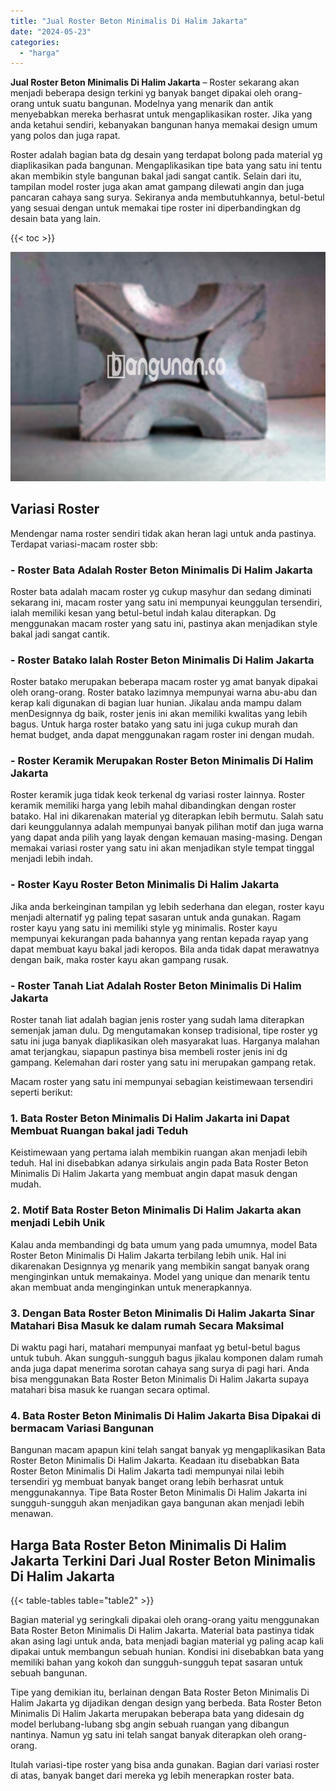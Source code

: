 ```yaml
---
title: "Jual Roster Beton Minimalis Di Halim Jakarta"
date: "2024-05-23"
categories: 
  - "harga"
---
```


**Jual Roster Beton Minimalis Di Halim Jakarta** – Roster sekarang akan menjadi beberapa design terkini yg banyak banget dipakai oleh orang-orang untuk suatu bangunan. Modelnya yang menarik dan antik menyebabkan mereka berhasrat untuk mengaplikasikan roster. Jika yang anda ketahui sendiri, kebanyakan bangunan hanya memakai design umum yang polos dan juga rapat.

Roster adalah bagian bata dg desain yang terdapat bolong pada material yg diaplikasikan pada bangunan. Mengaplikasikan tipe bata yang satu ini tentu akan membikin style bangunan bakal jadi sangat cantik. Selain dari itu, tampilan model roster juga akan amat gampang dilewati angin dan juga pancaran cahaya sang surya. Sekiranya anda membutuhkannya, betul-betul yang sesuai dengan untuk memakai tipe roster ini diperbandingkan dg desain bata yang lain.

{{< toc >}}

![Jual Roster Beton Minimalis Di Halim Jakarta](/images/bata-roster-minimalis-15.png)

## Variasi Roster

Mendengar nama roster sendiri tidak akan heran lagi untuk anda pastinya. Terdapat variasi-macam roster sbb:

### \- Roster Bata Adalah Roster Beton Minimalis Di Halim Jakarta

Roster bata adalah macam roster yg cukup masyhur dan sedang diminati sekarang ini, macam roster yang satu ini mempunyai keunggulan tersendiri, ialah memiliki kesan yang betul-betul indah kalau diterapkan. Dg menggunakan macam roster yang satu ini, pastinya akan menjadikan style bakal jadi sangat cantik.

### \- Roster Batako Ialah Roster Beton Minimalis Di Halim Jakarta

Roster batako merupakan beberapa macam roster yg amat banyak dipakai oleh orang-orang. Roster batako lazimnya mempunyai warna abu-abu dan kerap kali digunakan di bagian luar hunian. Jikalau anda mampu dalam menDesignnya dg baik, roster jenis ini akan memiliki kwalitas yang lebih bagus. Untuk harga roster batako yang satu ini juga cukup murah dan hemat budget, anda dapat menggunakan ragam roster ini dengan mudah.

### \- Roster Keramik Merupakan Roster Beton Minimalis Di Halim Jakarta

Roster keramik juga tidak keok terkenal dg variasi roster lainnya. Roster keramik memiliki harga yang lebih mahal dibandingkan dengan roster batako. Hal ini dikarenakan material yg diterapkan lebih bermutu. Salah satu dari keunggulannya adalah mempunyai banyak pilihan motif dan juga warna yang dapat anda pilih yang layak dengan kemauan masing-masing. Dengan memakai variasi roster yang satu ini akan menjadikan style tempat tinggal menjadi lebih indah.

### \- Roster Kayu Roster Beton Minimalis Di Halim Jakarta

Jika anda berkeinginan tampilan yg lebih sederhana dan elegan, roster kayu menjadi alternatif yg paling tepat sasaran untuk anda gunakan. Ragam roster kayu yang satu ini memiliki style yg minimalis. Roster kayu mempunyai kekurangan pada bahannya yang rentan kepada rayap yang dapat membuat kayu bakal jadi keropos. Bila anda tidak dapat merawatnya dengan baik, maka roster kayu akan gampang rusak.

### \- Roster Tanah Liat Adalah Roster Beton Minimalis Di Halim Jakarta

Roster tanah liat adalah bagian jenis roster yang sudah lama diterapkan semenjak jaman dulu. Dg mengutamakan konsep tradisional, tipe roster yg satu ini juga banyak diaplikasikan oleh masyarakat luas. Harganya malahan amat terjangkau, siapapun pastinya bisa membeli roster jenis ini dg gampang. Kelemahan dari roster yang satu ini merupakan gampang retak.

Macam roster yang satu ini mempunyai sebagian keistimewaan tersendiri seperti berikut:

### 1\. Bata Roster Beton Minimalis Di Halim Jakarta ini Dapat Membuat Ruangan bakal jadi Teduh

Keistimewaan yang pertama ialah membikin ruangan akan menjadi lebih teduh. Hal ini disebabkan adanya sirkulais angin pada Bata Roster Beton Minimalis Di Halim Jakarta yang membuat angin dapat masuk dengan mudah.

### 2\. Motif Bata Roster Beton Minimalis Di Halim Jakarta akan menjadi Lebih Unik

Kalau anda membandingi dg bata umum yang pada umumnya, model Bata Roster Beton Minimalis Di Halim Jakarta terbilang lebih unik. Hal ini dikarenakan Designnya yg menarik yang membikin sangat banyak orang menginginkan untuk memakainya. Model yang unique dan menarik tentu akan membuat anda menginginkan untuk menerapkannya.

### 3\. Dengan Bata Roster Beton Minimalis Di Halim Jakarta Sinar Matahari Bisa Masuk ke dalam rumah Secara Maksimal

Di waktu pagi hari, matahari mempunyai manfaat yg betul-betul bagus untuk tubuh. Akan sungguh-sungguh bagus jikalau komponen dalam rumah anda juga dapat menerima sorotan cahaya sang surya di pagi hari. Anda bisa menggunakan Bata Roster Beton Minimalis Di Halim Jakarta supaya matahari bisa masuk ke ruangan secara optimal.

### 4\. Bata Roster Beton Minimalis Di Halim Jakarta Bisa Dipakai di bermacam Variasi Bangunan

Bangunan macam apapun kini telah sangat banyak yg mengaplikasikan Bata Roster Beton Minimalis Di Halim Jakarta. Keadaan itu disebabkan Bata Roster Beton Minimalis Di Halim Jakarta tadi mempunyai nilai lebih tersendiri yg membuat banyak banget orang lebih berhasrat untuk menggunakannya. Tipe Bata Roster Beton Minimalis Di Halim Jakarta ini sungguh-sungguh akan menjadikan gaya bangunan akan menjadi lebih menawan.

## Harga Bata Roster Beton Minimalis Di Halim Jakarta Terkini Dari Jual Roster Beton Minimalis Di Halim Jakarta

{{< table-tables table="table2" >}}

Bagian material yg seringkali dipakai oleh orang-orang yaitu menggunakan Bata Roster Beton Minimalis Di Halim Jakarta. Material bata pastinya tidak akan asing lagi untuk anda, bata menjadi bagian material yg paling acap kali dipakai untuk membangun sebuah hunian. Kondisi ini disebabkan bata yang memiliki bahan yang kokoh dan sungguh-sungguh tepat sasaran untuk sebuah bangunan.

Tipe yang demikian itu, berlainan dengan Bata Roster Beton Minimalis Di Halim Jakarta yg dijadikan dengan design yang berbeda. Bata Roster Beton Minimalis Di Halim Jakarta merupakan beberapa bata yang didesain dg model berlubang-lubang sbg angin sebuah ruangan yang dibangun nantinya. Namun yg satu ini telah sangat banyak diterapkan oleh orang-orang.

Itulah variasi-tipe roster yang bisa anda gunakan. Bagian dari variasi roster di atas, banyak banget dari mereka yg lebih menerapkan roster bata.

